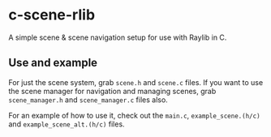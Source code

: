 # c-scene-rlib
A simple scene & scene navigation setup for use with Raylib in C.


## Use and example
For just the scene system, grab `scene.h` and `scene.c` files.
If you want to use the scene manager for navigation and managing scenes, grab `scene_manager.h` and `scene_manager.c` files also.

For an example of how to use it, check out the `main.c`, `example_scene.(h/c)` and `example_scene_alt.(h/c)` files.
